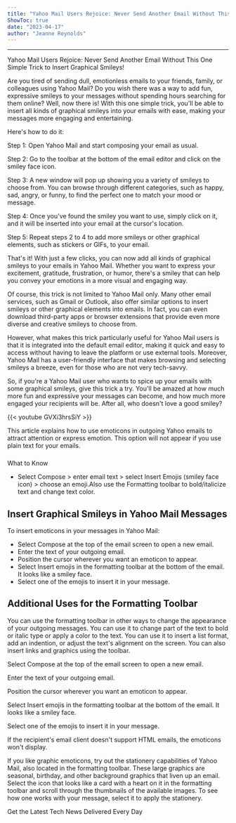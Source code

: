 ```yaml
---
title: "Yahoo Mail Users Rejoice: Never Send Another Email Without This One Simple Trick to Insert Graphical Smileys!"
ShowToc: true 
date: "2023-04-17"
author: "Jeanne Reynolds"
---
```

*****
Yahoo Mail Users Rejoice: Never Send Another Email Without This One Simple Trick to Insert Graphical Smileys!

Are you tired of sending dull, emotionless emails to your friends, family, or colleagues using Yahoo Mail? Do you wish there was a way to add fun, expressive smileys to your messages without spending hours searching for them online? Well, now there is! With this one simple trick, you'll be able to insert all kinds of graphical smileys into your emails with ease, making your messages more engaging and entertaining.

Here's how to do it:

Step 1: Open Yahoo Mail and start composing your email as usual.

Step 2: Go to the toolbar at the bottom of the email editor and click on the smiley face icon.

Step 3: A new window will pop up showing you a variety of smileys to choose from. You can browse through different categories, such as happy, sad, angry, or funny, to find the perfect one to match your mood or message.

Step 4: Once you've found the smiley you want to use, simply click on it, and it will be inserted into your email at the cursor's location.

Step 5: Repeat steps 2 to 4 to add more smileys or other graphical elements, such as stickers or GIFs, to your email.

That's it! With just a few clicks, you can now add all kinds of graphical smileys to your emails in Yahoo Mail. Whether you want to express your excitement, gratitude, frustration, or humor, there's a smiley that can help you convey your emotions in a more visual and engaging way.

Of course, this trick is not limited to Yahoo Mail only. Many other email services, such as Gmail or Outlook, also offer similar options to insert smileys or other graphical elements into emails. In fact, you can even download third-party apps or browser extensions that provide even more diverse and creative smileys to choose from.

However, what makes this trick particularly useful for Yahoo Mail users is that it is integrated into the default email editor, making it quick and easy to access without having to leave the platform or use external tools. Moreover, Yahoo Mail has a user-friendly interface that makes browsing and selecting smileys a breeze, even for those who are not very tech-savvy.

So, if you're a Yahoo Mail user who wants to spice up your emails with some graphical smileys, give this trick a try. You'll be amazed at how much more fun and expressive your messages can become, and how much more engaged your recipients will be. After all, who doesn't love a good smiley?

{{< youtube GVXi3hrsSiY >}} 




This article explains how to use emoticons in outgoing Yahoo emails to attract attention or express emotion. This option will not appear if you use plain text for your emails.

 
### 
What to Know
 
- Select Compose > enter email text > select Insert Emojis (smiley face icon) > choose an emoji.Also use the Formatting toolbar to bold/italicize text and change text color.

 
##   Insert Graphical Smileys in Yahoo Mail Messages  
 

To insert emoticons in your messages in Yahoo Mail:

 
- Select Compose at the top of the email screen to open a new email.
 - Enter the text of your outgoing email.
 - Position the cursor wherever you want an emoticon to appear.
 - Select Insert emojis in the formatting toolbar at the bottom of the email. It looks like a smiley face.
 - Select one of the emojis to insert it in your message.

 
##   Additional Uses for the Formatting Toolbar  
 

You can use the formatting toolbar in other ways to change the appearance of your outgoing messages. You can use it to change part of the text to bold or italic type or apply a color to the text. You can use it to insert a list format, add an indention, or adjust the text's alignment on the screen. You can also insert links and graphics using the toolbar.

 

Select Compose at the top of the email screen to open a new email.

 

Enter the text of your outgoing email.

 

Position the cursor wherever you want an emoticon to appear.

 

Select Insert emojis in the formatting toolbar at the bottom of the email. It looks like a smiley face.

 

Select one of the emojis to insert it in your message.

 
If the recipient's email client doesn't support HTML emails, the emoticons won't display.
 

If you like graphic emoticons, try out the stationery capabilities of Yahoo Mail, also located in the formatting toolbar. These large graphics are seasonal, birthday, and other background graphics that liven up an email. Select the icon that looks like a card with a heart on it in the formatting toolbar and scroll through the thumbnails of the available images. To see how one works with your message, select it to apply the stationery.

 

Get the Latest Tech News Delivered Every Day





